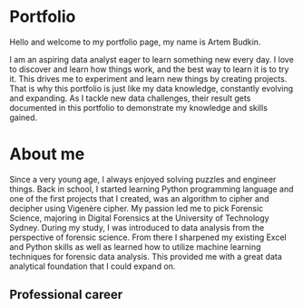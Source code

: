 # Portfolio

Hello and welcome to my portfolio page, my name is Artem Budkin.

I am an aspiring data analyst eager to learn something new every day. I love to discover and learn how things work, and the best way to learn it is to try it. This drives me to experiment and learn new things by creating projects. That is why this portfolio is just like my data knowledge, constantly evolving and expanding. As I tackle new data challenges, their result gets documented in this portfolio to demonstrate my knowledge and skills gained.

# About me

Since a very young age, I always enjoyed solving puzzles and engineer things. Back in school, I started learning Python programming language and one of the first projects that I created, was an algorithm to cipher and decipher using Vigenère cipher.
My passion led me to pick Forensic Science, majoring in Digital Forensics at the University of Technology Sydney. During my study, I was introduced to data analysis from the perspective of forensic science. From there I sharpened my existing Excel and Python skills  as well as learned how to utilize machine learning techniques for forensic data analysis. This provided me with a great data analytical foundation that I could expand on.

## Professional career


